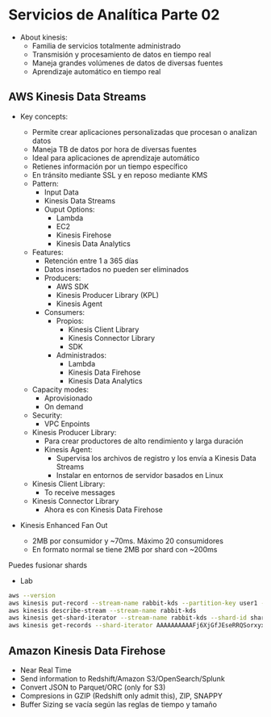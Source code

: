 # Servicios de Analítica Parte 02

* About kinesis:
    * Familia de servicios totalmente administrado
    * Transmisión y procesamiento de datos en tiempo real
    * Maneja grandes volúmenes de datos de diversas fuentes
    * Aprendizaje automático en tiempo real 

## AWS Kinesis Data Streams

* Key concepts:
    * Permite crear aplicaciones personalizadas que procesan o analizan datos
    * Maneja TB de datos por hora de diversas fuentes
    * Ideal para aplicaciones de aprendizaje automático
    * Retienes información por un tiempo específico
    * En tránsito mediante SSL y en reposo mediante KMS
    * Pattern:
        * Input Data
        * Kinesis Data Streams
        * Ouput Options:
            * Lambda
            * EC2
            * Kinesis Firehose
            * Kinesis Data Analytics
    * Features:
        * Retención entre 1 a 365 días
        * Datos insertados no pueden ser eliminados
        * Producers:
            * AWS SDK
            * Kinesis Producer Library (KPL)
            * Kinesis Agent
        * Consumers:
            * Propios:
                * Kinesis Client Library
                * Kinesis Connector Library
                * SDK
            * Administrados:
                * Lambda
                * Kinesis Data Firehose
                * Kinesis Data Analytics
    * Capacity modes:
        * Aprovisionado
        * On demand
    * Security:
        * VPC Enpoints
    * Kinesis Producer Library:
        * Para crear productores de alto rendimiento y larga duración
        * Kinesis Agent:
            * Supervisa los archivos de registro y los envía a Kinesis Data Streams
            * Instalar en entornos de servidor basados en Linux
    * Kinesis Client Library:
        * To receive messages
    * Kinesis Connector Library
        * Ahora es con Kinesis Data Firehose

* Kinesis Enhanced Fan Out
    * 2MB por consumidor y ~70ms. Máximo 20 consumidores
    * En formato normal se tiene 2MB por shard con ~200ms

Puedes fusionar shards

* Lab

```bash
aws --version
aws kinesis put-record --stream-name rabbit-kds --partition-key user1 --data "user signup" --cli-binary-format raw-in-base64-out
aws kinesis describe-stream --stream-name rabbit-kds
aws kinesis get-shard-iterator --stream-name rabbit-kds --shard-id shardId-000000000000 --shard-iterator-type TRIM_HORIZON
aws kinesis get-records --shard-iterator AAAAAAAAAAFj6XjGfJEseRRQSorxyxYzStkMtpl3o7RNxref/mvYD+TX9enZUKscx9uKnZ8dyPHSl/W/pFT0hC40CzY3uHznrVMA6lOewMzu0WG3gjQlqgWu+a2tDKG0xtGdGh1lT3DBMb/puLqXeXmJXJdNH3T5Hk2asN1GPzlXocibUP0KEt6ccJbvEu2RlreTgC3tjPrCmuXzBSFCZ+ZicGlPPbwU8MMhevqsZ+VLM9U/cRep9A==
```

## Amazon Kinesis Data Firehose

* Near Real Time
* Send information to Redshift/Amazon S3/OpenSearch/Splunk
* Convert JSON to Parquet/ORC (only for S3)
* Compresions in GZIP (Redshift only admit this), ZIP, SNAPPY
* Buffer Sizing se vacía según las reglas de tiempo y tamaño
